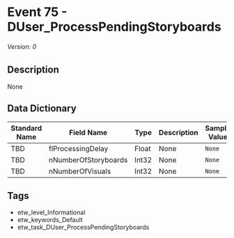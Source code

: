 # Event 75 - DUser_ProcessPendingStoryboards
###### Version: 0

## Description
None

## Data Dictionary
|Standard Name|Field Name|Type|Description|Sample Value|
|---|---|---|---|---|
|TBD|flProcessingDelay|Float|None|`None`|
|TBD|nNumberOfStoryboards|Int32|None|`None`|
|TBD|nNumberOfVisuals|Int32|None|`None`|

## Tags
* etw_level_Informational
* etw_keywords_Default
* etw_task_DUser_ProcessPendingStoryboards